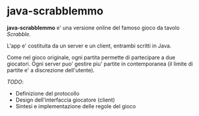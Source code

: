 # java-scrabblemmo

**java-scrabblemmo** e' una versione online del famoso gioco da tavolo *Scrabble*.

L'app e' costituita da un server e un client, entrambi scritti in Java.

Come nel gioco originale, ogni partita permette di partecipare a due giocatori. Ogni server puo' gestire piu' partite in contemporanea (il limite di partite e' a discrezione dell'utente).

*TODO*:
 - Definizione del protocollo
 - Design dell'interfaccia giocatore (client)
 - Sintesi e implementazione delle regole del gioco
